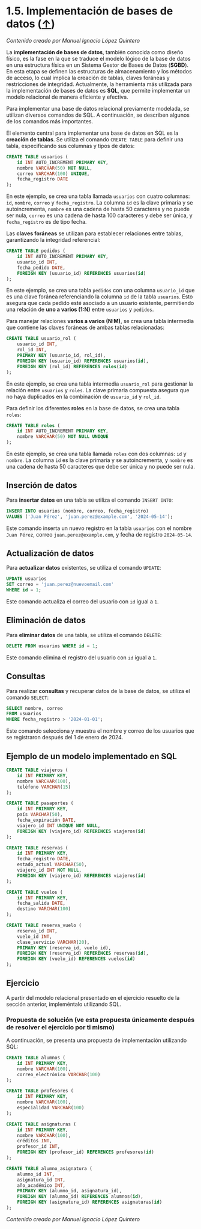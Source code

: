 # 1.5. Implementación de bases de datos ([↑](README.md))

_Contenido creado por Manuel Ignacio López Quintero_

La **implementación de bases de datos**, también conocida como diseño físico, es la fase en la que se traduce el modelo lógico de la base de datos en una estructura física en un Sistema Gestor de Bases de Datos (**SGBD**). En esta etapa se definen las estructuras de almacenamiento y los métodos de acceso, lo cual implica la creación de tablas, claves foráneas y restricciones de integridad. Actualmente, la herramienta más utilizada para la implementación de bases de datos es **SQL**, que permite implementar un modelo relacional de manera eficiente y efectiva.

Para implementar una base de datos relacional previamente modelada, se utilizan diversos comandos de SQL. A continuación, se describen algunos de los comandos más importantes.

El elemento central para implementar una base de datos en SQL es la **creación de tablas**. Se utiliza el comando `CREATE TABLE` para definir una tabla, especificando sus columnas y tipos de datos:

```sql
CREATE TABLE usuarios (
    id INT AUTO_INCREMENT PRIMARY KEY,
    nombre VARCHAR(50) NOT NULL,
    correo VARCHAR(100) UNIQUE,
    fecha_registro DATE
);
````

En este ejemplo, se crea una tabla llamada `usuarios` con cuatro columnas: `id`, `nombre`, `correo` y `fecha_registro`.
La columna `id` es la clave primaria y se autoincrementa, `nombre` es una cadena de hasta 50 caracteres y no puede ser nula, `correo` es una cadena de hasta 100 caracteres y debe ser única, y `fecha_registro` es de tipo fecha.

Las **claves foráneas** se utilizan para establecer relaciones entre tablas, garantizando la integridad referencial:

```sql
CREATE TABLE pedidos (
    id INT AUTO_INCREMENT PRIMARY KEY,
    usuario_id INT,
    fecha_pedido DATE,
    FOREIGN KEY (usuario_id) REFERENCES usuarios(id)
);
```

En este ejemplo, se crea una tabla `pedidos` con una columna `usuario_id` que es una clave foránea referenciando la columna `id` de la tabla `usuarios`.
Esto asegura que cada pedido esté asociado a un usuario existente, permitiendo una relación de **uno a varios (1:N)** entre `usuarios` y `pedidos`.

Para manejar relaciones **varios a varios (N:M)**, se crea una tabla intermedia que contiene las claves foráneas de ambas tablas relacionadas:

```sql
CREATE TABLE usuario_rol (
    usuario_id INT,
    rol_id INT,
    PRIMARY KEY (usuario_id, rol_id),
    FOREIGN KEY (usuario_id) REFERENCES usuarios(id),
    FOREIGN KEY (rol_id) REFERENCES roles(id)
);
```

En este ejemplo, se crea una tabla intermedia `usuario_rol` para gestionar la relación entre `usuarios` y `roles`.
La clave primaria compuesta asegura que no haya duplicados en la combinación de `usuario_id` y `rol_id`.

Para definir los diferentes **roles** en la base de datos, se crea una tabla `roles`:

```sql
CREATE TABLE roles (
    id INT AUTO_INCREMENT PRIMARY KEY,
    nombre VARCHAR(50) NOT NULL UNIQUE
);
```

En este ejemplo, se crea una tabla llamada `roles` con dos columnas: `id` y `nombre`.
La columna `id` es la clave primaria y se autoincrementa, y `nombre` es una cadena de hasta 50 caracteres que debe ser única y no puede ser nula.

## Inserción de datos

Para **insertar datos** en una tabla se utiliza el comando `INSERT INTO`:

```sql
INSERT INTO usuarios (nombre, correo, fecha_registro) 
VALUES ('Juan Pérez', 'juan.perez@example.com', '2024-05-14');
```

Este comando inserta un nuevo registro en la tabla `usuarios` con el nombre `Juan Pérez`, correo `juan.perez@example.com`, y fecha de registro `2024-05-14`.

## Actualización de datos

Para **actualizar datos** existentes, se utiliza el comando `UPDATE`:

```sql
UPDATE usuarios 
SET correo = 'juan.perez@nuevoemail.com' 
WHERE id = 1;
```

Este comando actualiza el correo del usuario con `id` igual a `1`.

## Eliminación de datos

Para **eliminar datos** de una tabla, se utiliza el comando `DELETE`:

```sql
DELETE FROM usuarios WHERE id = 1;
```

Este comando elimina el registro del usuario con `id` igual a `1`.

## Consultas

Para realizar **consultas** y recuperar datos de la base de datos, se utiliza el comando `SELECT`:

```sql
SELECT nombre, correo 
FROM usuarios 
WHERE fecha_registro > '2024-01-01';
```

Este comando selecciona y muestra el nombre y correo de los usuarios que se registraron después del 1 de enero de 2024.

## Ejemplo de un modelo implementado en SQL

```sql
CREATE TABLE viajeros (
    id INT PRIMARY KEY,
    nombre VARCHAR(100),
    teléfono VARCHAR(15)
);

CREATE TABLE pasaportes (
    id INT PRIMARY KEY,
    país VARCHAR(50),
    fecha_expiración DATE,
    viajero_id INT UNIQUE NOT NULL,
    FOREIGN KEY (viajero_id) REFERENCES viajeros(id)
);

CREATE TABLE reservas (
    id INT PRIMARY KEY,
    fecha_registro DATE,
    estado_actual VARCHAR(50),
    viajero_id INT NOT NULL,
    FOREIGN KEY (viajero_id) REFERENCES viajeros(id)
);

CREATE TABLE vuelos (
    id INT PRIMARY KEY,
    fecha_salida DATE,
    destino VARCHAR(100)
);

CREATE TABLE reserva_vuelo (
    reserva_id INT,
    vuelo_id INT,
    clase_servicio VARCHAR(20),
    PRIMARY KEY (reserva_id, vuelo_id),
    FOREIGN KEY (reserva_id) REFERENCES reservas(id),
    FOREIGN KEY (vuelo_id) REFERENCES vuelos(id)
);
```

## Ejercicio

A partir del modelo relacional presentado en el ejercicio resuelto de la sección anterior, impleméntalo utilizando SQL.

### Propuesta de solución (ve esta propuesta únicamente después de resolver el ejercicio por ti mismo)

A continuación, se presenta una propuesta de implementación utilizando SQL:

```sql
CREATE TABLE alumnos (
    id INT PRIMARY KEY,
    nombre VARCHAR(100),
    correo_electrónico VARCHAR(100)
);

CREATE TABLE profesores (
    id INT PRIMARY KEY,
    nombre VARCHAR(100),
    especialidad VARCHAR(100)
);

CREATE TABLE asignaturas (
    id INT PRIMARY KEY,
    nombre VARCHAR(100),
    créditos INT,
    profesor_id INT,
    FOREIGN KEY (profesor_id) REFERENCES profesores(id)
);

CREATE TABLE alumno_asignatura (
    alumno_id INT,
    asignatura_id INT,
    año_académico INT,
    PRIMARY KEY (alumno_id, asignatura_id),
    FOREIGN KEY (alumno_id) REFERENCES alumnos(id),
    FOREIGN KEY (asignatura_id) REFERENCES asignaturas(id)
);
```

_Contenido creado por Manuel Ignacio López Quintero_
